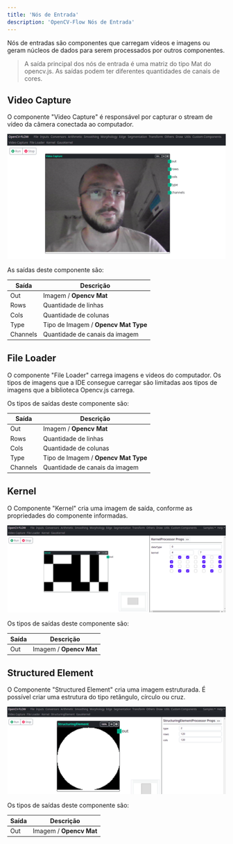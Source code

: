 ```yaml
---
title: 'Nós de Entrada'
description: 'OpenCV-Flow Nós de Entrada'
---
```


Nós de entradas são componentes que carregam vídeos e imagens ou geram núcleos de dados para serem processados por outros componentes.

> A saída principal dos nós de entrada é uma matriz do tipo Mat do opencv.js.
> As saídas podem ter diferentes quantidades de canais de cores.

## Video Capture

O componente "Video Capture" é responsável por capturar o stream de vídeo da câmera conectada ao computador.

![Video Capture](../../assets/inputs/videocapture.png)

As saídas deste componente são:

| Saída     | Descrição |
|-----------|-----------|
| Out       | Imagem / **Opencv Mat**   |
| Rows      | Quantidade de linhas      |
| Cols      | Quantidade de colunas     |
| Type      | Tipo de Imagem / **Opencv Mat Type**  |
| Channels  | Quantidade de canais da imagem        |

## File Loader

O componente "File Loader" carrega imagens e videos do computador. 
Os tipos de imagens que a IDE consegue carregar são limitadas aos tipos de imagens que a biblioteca Opencv.js carrega.

Os tipos de saídas deste componente são:

| Saída     | Descrição |
|-----------|-----------|
| Out       | Imagem / **Opencv Mat**   |
| Rows      | Quantidade de linhas      |
| Cols      | Quantidade de colunas     |
| Type      | Tipo de Imagem / **Opencv Mat Type**  |
| Channels  | Quantidade de canais da imagem        |

## Kernel

O Componente "Kernel" cria uma imagem de saída, conforme as propriedades do componente informadas.

![Kernel Capture](../../assets/inputs/kernelcapture.png)

Os tipos de saídas deste componente são:

| Saída     | Descrição |
|-----------|-----------|
| Out       | Imagem / **Opencv Mat**   |


## Structured Element

O Componente "Structured Element" cria uma imagem estruturada.
É possível criar uma estrutura do tipo retângulo, círculo ou cruz.

![Structured Element Capture](../../assets/inputs/structuredelementcapture.png)

Os tipos de saídas deste componente são:

| Saída     | Descrição |
|-----------|-----------|
| Out       | Imagem / **Opencv Mat**   |

